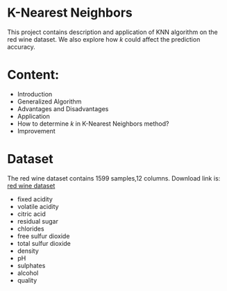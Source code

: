 # K-Nearest Neighbors

This project contains description and application of KNN algorithm on the red wine dataset. We also explore how $k$ could affect the prediction accuracy.

# Content:
- Introduction
- Generalized Algorithm
- Advantages and Disadvantages
- Application
- How to determine $k$ in K-Nearest Neighbors method?
- Improvement

# Dataset
The red wine dataset contains 1599 samples,12 columns. Download link is: [red wine dataset](https://archive.ics.uci.edu/ml/datasets/wine+quality)
* fixed acidity
* volatile acidity
* citric acid
* residual sugar
* chlorides
* free sulfur dioxide
* total sulfur dioxide
* density
* pH
* sulphates
* alcohol
* quality

